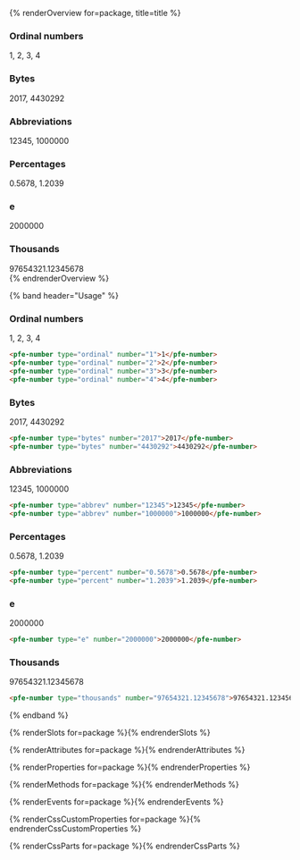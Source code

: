 {% renderOverview for=package, title=title %}
  <div class="pfe-l-grid pfe-m-gutters pfe-m-all-4-col">
    <pfe-card>
      <h3 slot="header">Ordinal numbers</h3>
      <pfe-number type="ordinal" number="1">1</pfe-number>,
      <pfe-number type="ordinal" number="2">2</pfe-number>,
      <pfe-number type="ordinal" number="3">3</pfe-number>,
      <pfe-number type="ordinal" number="4">4</pfe-number>
    </pfe-card>
    <pfe-card>
      <h3 slot="header">Bytes</h3>
      <pfe-number type="bytes" number="2017">2017</pfe-number>,
      <pfe-number type="bytes" number="4430292">4430292</pfe-number>
    </pfe-card>
    <pfe-card>
      <h3 slot="header">Abbreviations</h3>
      <pfe-number type="abbrev" number="12345">12345</pfe-number>,
      <pfe-number type="abbrev" number="1000000">1000000</pfe-number>
    </pfe-card>
    <pfe-card>
      <h3 slot="header">Percentages</h3>
      <pfe-number type="percent" number="0.5678">0.5678</pfe-number>,
      <pfe-number type="percent" number="1.2039">1.2039</pfe-number>
    </pfe-card>
    <pfe-card>
      <h3 slot="header">e</h3>
      <pfe-number type="e" number="2000000">2000000</pfe-number>
    </pfe-card>
    <pfe-card>
      <h3 slot="header">Thousands</h3>
      <pfe-number type="thousands" number="97654321.12345678">97654321.12345678</pfe-number>
    </pfe-card>
  </div>
{% endrenderOverview %}

{% band header="Usage" %}
  ### Ordinal numbers
  <pfe-number type="ordinal" number="1">1</pfe-number>,
  <pfe-number type="ordinal" number="2">2</pfe-number>,
  <pfe-number type="ordinal" number="3">3</pfe-number>,
  <pfe-number type="ordinal" number="4">4</pfe-number>

  ```html
  <pfe-number type="ordinal" number="1">1</pfe-number>
  <pfe-number type="ordinal" number="2">2</pfe-number>
  <pfe-number type="ordinal" number="3">3</pfe-number>
  <pfe-number type="ordinal" number="4">4</pfe-number>
  ```

  ### Bytes
  <pfe-number type="bytes" number="2017">2017</pfe-number>,
  <pfe-number type="bytes" number="4430292">4430292</pfe-number>

  ```html
  <pfe-number type="bytes" number="2017">2017</pfe-number>
  <pfe-number type="bytes" number="4430292">4430292</pfe-number>
  ```

  ### Abbreviations
  <pfe-number type="abbrev" number="12345">12345</pfe-number>,
  <pfe-number type="abbrev" number="1000000">1000000</pfe-number>

  ```html
  <pfe-number type="abbrev" number="12345">12345</pfe-number>
  <pfe-number type="abbrev" number="1000000">1000000</pfe-number>
  ```

  ### Percentages
  <pfe-number type="percent" number="0.5678">0.5678</pfe-number>,
  <pfe-number type="percent" number="1.2039">1.2039</pfe-number>

  ```html
  <pfe-number type="percent" number="0.5678">0.5678</pfe-number>
  <pfe-number type="percent" number="1.2039">1.2039</pfe-number>
  ```

  ### e
  <pfe-number type="e" number="2000000">2000000</pfe-number>

  ```html
  <pfe-number type="e" number="2000000">2000000</pfe-number>
  ```

  ### Thousands
  <pfe-number type="thousands" number="97654321.12345678">97654321.12345678</pfe-number>

  ```html
  <pfe-number type="thousands" number="97654321.12345678">97654321.12345678</pfe-number>
  ```
{% endband %}

{% renderSlots for=package %}{% endrenderSlots %}

{% renderAttributes for=package %}{% endrenderAttributes %}

{% renderProperties for=package %}{% endrenderProperties %}

{% renderMethods for=package %}{% endrenderMethods %}

{% renderEvents for=package %}{% endrenderEvents %}

{% renderCssCustomProperties for=package %}{% endrenderCssCustomProperties %}

{% renderCssParts for=package %}{% endrenderCssParts %}
